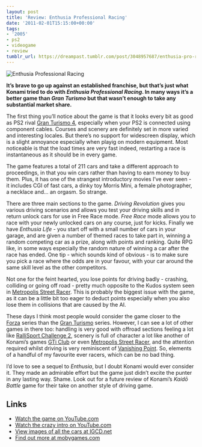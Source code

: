 ```yaml
---
layout: post
title: 'Review: Enthusia Professional Racing'
date: '2011-02-01T15:15:00+00:00'
tags:
- '2005'
- ps2
- videogame
- review
tumblr_url: https://dreampast.tumblr.com/post/3048957687/enthusia-pro-racing
---
```

![Enthusia Professional Racing](https://64.media.tumblr.com/tumblr_lfv72zwTxp1qbfpni.jpg)

**It’s brave to go up against an established franchise, but that’s just what Konami tried to do with _Enthusia Professional Racing_. In many ways it’s a better game than _Gran Turismo_ but that wasn’t enough to take any substantial market share.**

The first thing you’ll notice about the game is that it looks every bit as good as PS2 rival [Gran Turismo 4](http://www.mobygames.com/game/gran-turismo-4), especially when your PS2 is connected using component cables. Courses and scenery are definitely set in more varied and interesting locales. But there’s no support for widescreen display, which is a slight annoyance especially when playig on modern equipment. Most noticeable is that the load times are very fast indeed, restarting a race is instantaneous as it should be in every game.

The game features a total of 211 cars and take a different approach to proceedings, in that you win cars rather than having to earn money to buy them. Plus, it has one of the strangest introductory movies I’ve ever seen - it includes CGI of fast cars, a dinky toy Morris Mini, a female photographer, a necklace and… an orgasm. So strange.

There are three main sections to the game. _Driving Revolution_ gives you various driving scenarios and allows you test your driving skills and in return unlock cars for use in Free Race mode. _Free Race_ mode allows you to race with your newly unlocked cars on any course, just for kicks. Finally we have _Enthusia Life_ - you start off with a small number of cars in your garage, and are given a number of themed races to take part in, winning a random competing car as a prize, along with points and ranking. Quite RPG like, in some ways especially the random nature of winning a car after the race has ended. One tip - which sounds kind of obvious - is to make sure you pick a race where the odds are in your favour, with your car around the same skill level as the other competitors.

Not one for the feint hearted, you lose points for driving badly - crashing, colliding or going off road - pretty much opposite to the Kudos system seen in [Metropolis Street Racer](http://www.mobygames.com/game/metropolis-street-racer). This is probably the biggest issue with the game, as it can be a little bit too eager to deduct points especially when you also lose them in collisions that are caused by the AI.

These days I think most people would consider the game closer to the [Forza](http://www.mobygames.com/game-group/forza-motorsport-series) series than the [Gran Turismo](http://www.mobygames.com/game-group/gran-turismo-series) series. However, I can see a lot of other games in there too: handling is very good with offroad sections feeling a lot like [RalliSport Challenge 2](http://dreampast.tumblr.com/post/1242631648/rallisport-challenge-2), scenery is full of character a lot like another of Konami’s games [GTi Club](http://en.wikipedia.org/wiki/GTI_Club) or even [Metropolis Street Racer](http://www.mobygames.com/game/metropolis-street-racer), and the attention required whilst driving is very reminiscent of [Vanishing Point](http://dreampast.tumblr.com/post/1200852380/vanishing-point). So, elements of a handful of my favourite ever racers, which can be no bad thing.

I’d love to see a sequel to _Enthusia_, but I doubt Konami would ever consider it. They made an admirable effort but the game just didn’t excite the punter in any lasting way. Shame. Look out for a future review of Konami’s _Kaidō Battle_ game for their take on another style of driving game.

## Links

- [Watch the game on YouTube.com](http://www.youtube.com/watch?v=H1sPL5ZmZb8)
- [Watch the crazy intro on YouTube.com](http://www.youtube.com/watch?v=9Pwh_UPUxdc)
- [View images of all the cars at IGCD.net](http://www.igcd.net/movie.php?id=10000082)
- [Find out more at mobygames.com](http://www.mobygames.com/game/enthusia-professional-racing)
